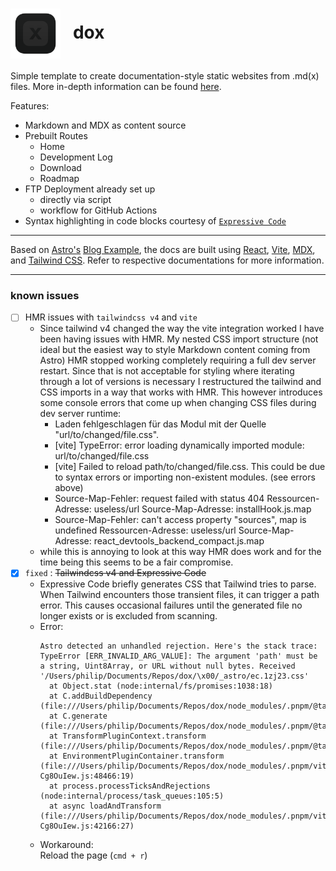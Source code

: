 <h1><img src="./public/favicon.svg" alt="logo" width="80" align="center"/>&nbsp;&nbsp;&nbsp;dox</h1>

Simple template to create documentation-style static websites from .md(x) files.
More in-depth information can be found [here](https://dox.whatphilipdoes.com/log/04-dox-release/).

Features:

- Markdown and MDX as content source
- Prebuilt Routes
  - Home
  - Development Log
  - Download
  - Roadmap
- FTP Deployment already set up
  - directly via script
  - workflow for GitHub Actions
- Syntax highlighting in code blocks courtesy of [`Expressive Code`](https://expressive-code.com/)

---

Based on [Astro's](https://astro.build/) [Blog Example](https://stackblitz.com/github/withastro/astro/tree/latest/examples/blog), the docs are built using [React](https://react.dev/), [Vite](https://vitejs.dev/), [MDX](https://mdxjs.com/), and [Tailwind CSS](https://tailwindcss.com/). Refer to respective documentations for more information.

---

### known issues

- [ ] HMR issues with `tailwindcss v4` and `vite`
  - Since tailwind v4 changed the way the vite integration worked I have been having issues with HMR. My nested CSS import structure (not ideal but the easiest way to style Markdown content coming from Astro) HMR stopped working completely requiring a full dev server restart. Since that is not acceptable for styling where iterating through a lot of versions is necessary I restructured the tailwind and CSS imports in a way that works with HMR. This however introduces some console errors that come up when changing CSS files during dev server runtime:
    - Laden fehlgeschlagen für das Modul mit der Quelle "url/to/changed/file.css".
    - [vite] TypeError: error loading dynamically imported module: url/to/changed/file.css
    - [vite] Failed to reload path/to/changed/file.css. This could be due to syntax errors or importing non-existent modules. (see errors above)
    - Source-Map-Fehler: request failed with status 404
      Ressourcen-Adresse: useless/url
      Source-Map-Adresse: installHook.js.map
    - Source-Map-Fehler: can't access property "sources", map is undefined
      Ressourcen-Adresse: useless/url
      Source-Map-Adresse: react_devtools_backend_compact.js.map
  - while this is annoying to look at this way HMR does work and for the time being this seems to be a fair compromise.
- [x] `fixed` : ~~Tailwindcss v4 and Expressive Code~~
  - Expressive Code briefly generates CSS that Tailwind tries to parse. When Tailwind encounters those transient files, it can trigger a path error. This causes occasional failures until the generated file no longer exists or is excluded from scanning.
  - Error:
    ```
    Astro detected an unhandled rejection. Here's the stack trace:
    TypeError [ERR_INVALID_ARG_VALUE]: The argument 'path' must be a string, Uint8Array, or URL without null bytes. Received '/Users/philip/Documents/Repos/dox/\x00/_astro/ec.1zj23.css'
      at Object.stat (node:internal/fs/promises:1038:18)
      at C.addBuildDependency (file:///Users/philip/Documents/Repos/dox/node_modules/.pnpm/@tailwindcss+vite@4.0.8_vite@6.1.1_jiti@2.4.2_lightningcss@1.29.1_yaml@2.7.0_/node_modules/@tailwindcss/vite/dist/index.mjs:1:5234)
      at C.generate (file:///Users/philip/Documents/Repos/dox/node_modules/.pnpm/@tailwindcss+vite@4.0.8_vite@6.1.1_jiti@2.4.2_lightningcss@1.29.1_yaml@2.7.0_/node_modules/@tailwindcss/vite/dist/index.mjs:1:3810)
      at TransformPluginContext.transform (file:///Users/philip/Documents/Repos/dox/node_modules/.pnpm/@tailwindcss+vite@4.0.8_vite@6.1.1_jiti@2.4.2_lightningcss@1.29.1_yaml@2.7.0_/node_modules/@tailwindcss/vite/dist/index.mjs:1:1967)
      at EnvironmentPluginContainer.transform (file:///Users/philip/Documents/Repos/dox/node_modules/.pnpm/vite@6.1.1_jiti@2.4.2_lightningcss@1.29.1_yaml@2.7.0/node_modules/vite/dist/node/chunks/dep-Cg8OuIew.js:48466:19)
      at process.processTicksAndRejections (node:internal/process/task_queues:105:5)
      at async loadAndTransform (file:///Users/philip/Documents/Repos/dox/node_modules/.pnpm/vite@6.1.1_jiti@2.4.2_lightningcss@1.29.1_yaml@2.7.0/node_modules/vite/dist/node/chunks/dep-Cg8OuIew.js:42166:27)
    ```
  - Workaround:<br>
    Reload the page (`cmd + r`)
